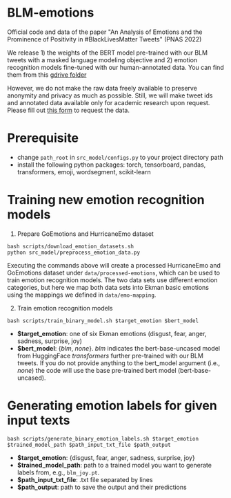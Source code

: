 # BLM-emotions
Official code and data of the paper "An Analysis of Emotions and the Prominence of Positivity in #BlackLivesMatter Tweets" (PNAS 2022)

We release 1) the weights of the BERT model pre-trained with our BLM tweets with a masked language modeling objective and 2) emotion recognition models fine-tuned with our human-annotated data. You can find them from this [gdrive folder](https://drive.google.com/drive/folders/1OnmZsWJwAJknsf1xGwRWGAW1vPn6wemG?usp=sharing)

However, we do not make the raw data freely available to preserve anonymity and privacy as much as possible. Still, we will make tweet ids and annotated data available only for academic research upon request. Please fill out [this form](https://forms.gle/upc8M5eQH5VnQs1C8) to request the data.

# Prerequisite
- change `path_root` in `src_model/configs.py` to your project directory path
- install the following python packages: torch, tensorboard, pandas, transformers, emoji, wordsegment, scikit-learn

# Training new emotion recognition models
1. Prepare GoEmotions and HurricaneEmo dataset
```
bash scripts/download_emotion_datasets.sh
python src_model/preprocess_emotion_data.py
```
Executing the commands above will create a processed HurricaneEmo and GoEmotions  dataset under `data/processed-emotions`, which can be used to train emotion recognition models.
The two data sets use different emotion categories, but here we map both data sets into Ekman basic emotions using the mappings we defined in `data/emo-mapping`.

2. Train emotion recognition models
```
bash scripts/train_binary_model.sh $target_emotion $bert_model
```

- **$target_emotion**: one of six Ekman emotions (disgust, fear, anger, sadness, surprise, joy)
- **$bert_model**: {*blm*, *none*}. *blm* indicates the bert-base-uncased model from HuggingFace *transformers* further pre-trained with our BLM tweets.  If you do not provide anything to the bert_model argument (i.e., *none*) the code will use the base pre-trained bert model (bert-base-uncased).

# Generating emotion labels for given input texts
```
bash scripts/generate_binary_emotion_labels.sh $target_emotion $trained_model_path $path_input_txt_file $path_output
```
- **$target_emotion**: {disgust, fear, anger, sadness, surprise, joy}
- **$trained_model_path**: path to a trained model you want to generate labels from, e.g., `blm_joy.pt`.
- **$path_input_txt_file**: .txt file separated by lines
- **$path_output**: path to save the output and their predictions
